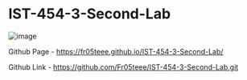 # IST-454-3-Second-Lab

![image](https://github.com/user-attachments/assets/7c3a12b6-c604-49db-b66e-98d00c86e888)


Github Page - https://fr05teee.github.io/IST-454-3-Second-Lab/

Github Link - https://github.com/Fr05teee/IST-454-3-Second-Lab.git
